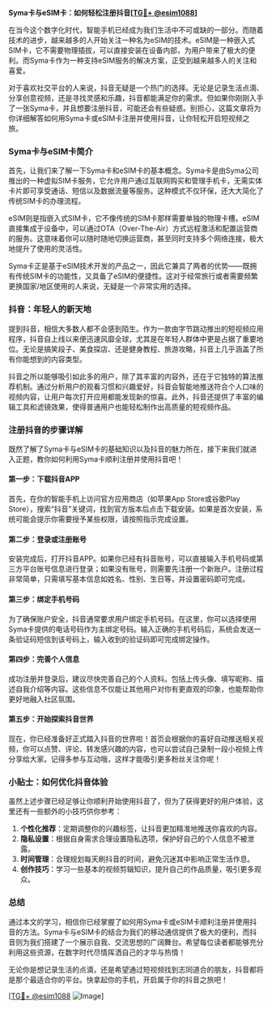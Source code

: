 **Syma卡与eSIM卡：如何轻松注册抖音[[TG💪+ @esim1088](https://t.me/s/esim1088)]**

在当今这个数字化时代，智能手机已经成为我们生活中不可或缺的一部分。而随着技术的进步，越来越多的人开始关注一种名为eSIM的技术。eSIM是一种嵌入式SIM卡，它不需要物理插拔，可以直接安装在设备内部，为用户带来了极大的便利。而Syma卡作为一种支持eSIM服务的解决方案，正受到越来越多人的关注和喜爱。

对于喜欢社交平台的人来说，抖音无疑是一个热门的选择。无论是记录生活点滴、分享创意视频，还是寻找灵感和乐趣，抖音都能满足你的需求。但如果你刚刚入手了一张Syma卡，并且想要注册抖音，可能还会有些疑惑。别担心，这篇文章将为你详细解答如何用Syma卡或eSIM卡注册并使用抖音，让你轻松开启短视频之旅。

### Syma卡与eSIM卡简介

首先，让我们来了解一下Syma卡和eSIM卡的基本概念。Syma卡是由Syma公司推出的一种虚拟SIM卡服务，它允许用户通过互联网购买和管理手机卡，无需实体卡片即可享受通话、短信以及数据流量等服务。这种模式不仅环保，还大大简化了传统SIM卡的办理流程。

eSIM则是指嵌入式SIM卡，它不像传统的SIM卡那样需要单独的物理卡槽。eSIM直接集成于设备中，可以通过OTA（Over-The-Air）方式远程激活和配置运营商的服务。这意味着你可以随时随地切换运营商，甚至同时支持多个网络连接，极大地提升了使用的灵活性。

Syma卡正是基于eSIM技术开发的产品之一，因此它兼具了两者的优势——既拥有传统SIM卡的功能性，又具备了eSIM的便捷性。这对于经常旅行或者需要频繁更换国家/地区使用的人来说，无疑是一个非常实用的选择。

### 抖音：年轻人的新天地

提到抖音，相信大多数人都不会感到陌生。作为一款由字节跳动推出的短视频应用程序，抖音自上线以来便迅速风靡全球，尤其是在年轻人群体中更是占据了重要地位。无论是搞笑段子、美食探店、还是健身教程、旅游攻略，抖音上几乎涵盖了所有你能想到的内容类型。

抖音之所以能够吸引如此多的用户，除了其丰富的内容外，还在于它独特的算法推荐机制。通过分析用户的观看习惯和兴趣爱好，抖音会智能地推送符合个人口味的视频内容，让用户每次打开应用都能发现新的惊喜。此外，抖音还提供了丰富的编辑工具和滤镜效果，使得普通用户也能轻松制作出高质量的短视频作品。

### 注册抖音的步骤详解

既然了解了Syma卡与eSIM卡的基础知识以及抖音的魅力所在，接下来我们就进入正题，教你如何利用Syma卡顺利注册并使用抖音吧！

#### 第一步：下载抖音APP

首先，在你的智能手机上访问官方应用商店（如苹果App Store或谷歌Play Store），搜索“抖音”关键词，找到官方版本后点击下载安装。如果是首次安装，系统可能会提示你需要授予某些权限，请按照指示完成设置。

#### 第二步：登录或注册账号

安装完成后，打开抖音APP。如果你已经有抖音账号，可以直接输入手机号码或第三方平台账号信息进行登录；如果没有账号，则需要先注册一个新账户。注册过程非常简单，只需填写基本信息如姓名、性别、生日等，并设置密码即可完成。

#### 第三步：绑定手机号码

为了确保账户安全，抖音通常要求用户绑定手机号码。在这里，你可以选择使用Syma卡提供的电话号码作为主绑定号码。输入正确的手机号码后，系统会发送一条验证码短信到该号码上，输入收到的验证码即可完成绑定操作。

#### 第四步：完善个人信息

成功注册并登录后，建议尽快完善自己的个人资料。包括上传头像、填写昵称、描述自我介绍等内容。这些信息不仅能让其他用户对你有更直观的印象，也能帮助你更好地融入社区氛围。

#### 第五步：开始探索抖音世界

现在，你已经准备好正式踏入抖音的世界啦！首页会根据你的喜好自动推送相关视频，你可以点赞、评论、转发感兴趣的内容，也可以尝试自己录制一段小视频上传分享给大家。记得多参与互动哦，这样才能吸引更多粉丝关注你呢！

### 小贴士：如何优化抖音体验

虽然上述步骤已经足够让你顺利开始使用抖音了，但为了获得更好的用户体验，这里还有一些额外的小技巧供你参考：

1. **个性化推荐**：定期调整你的兴趣标签，让抖音更加精准地推送你喜欢的内容。
2. **隐私设置**：根据自身需求合理设置隐私选项，保护好自己的个人信息不被泄露。
3. **时间管理**：合理规划每天刷抖音的时间，避免沉迷其中影响正常生活作息。
4. **创作技巧**：学习一些基本的视频剪辑知识，提升自己的作品质量，吸引更多观众。

### 总结

通过本文的学习，相信你已经掌握了如何用Syma卡或eSIM卡顺利注册并使用抖音的方法。Syma卡与eSIM卡的结合为我们的移动通信提供了极大的便利，而抖音则为我们搭建了一个展示自我、交流思想的广阔舞台。希望每位读者都能够充分利用这些资源，在数字时代尽情挥洒自己的才华与热情！

无论你是想记录生活的点滴，还是希望通过短视频找到志同道合的朋友，抖音都将是那个最适合你的平台。快拿起你的手机，开启属于你的抖音之旅吧！

[[TG💪+ @esim1088](https://t.me/s/esim1088) ![Image](https://i.postimg.cc/4NQfJmqS/Snipaste-2025-05-13-00-14-12.png)]